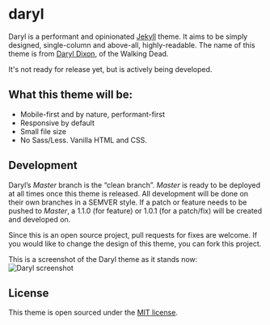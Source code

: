# daryl
Daryl is a performant and opinionated [Jekyll](http://jekyllrb.com) theme. It aims to be simply designed, single-column and above-all, highly-readable. The name of this theme is from [Daryl Dixon](http://walkingdead.wikia.com/wiki/Daryl_Dixon_(TV_Series)), of the Walking Dead. 

It's not ready for release yet, but is actively being developed. 

## What this theme will be:

- Mobile-first and by nature, performant-first
- Responsive by default
- Small file size
- No Sass/Less. Vanilla HTML and CSS.

## Development

Daryl’s *Master* branch is the “clean branch”. *Master* is ready to be deployed at all times once this theme is released. All development will be done on their own branches in a SEMVER style. If a patch or feature needs to be pushed to _Master_, a 1.1.0 (for feature) or 1.0.1 (for a patch/fix) will be created and developed on. 

Since this is an open source project, pull requests for fixes are welcome. If you would like to change the design of this theme, you can fork this project.

This is a screenshot of the Daryl theme as it stands now:
![Daryl screenshot](https://github.com/andrewcodes/daryl/blob/master/daryl-dev-screenshot.png)

## License

This theme is open sourced under the [MIT license](https://github.com/andrewcodes/daryl/blob/gh-pages/LICENSE).
